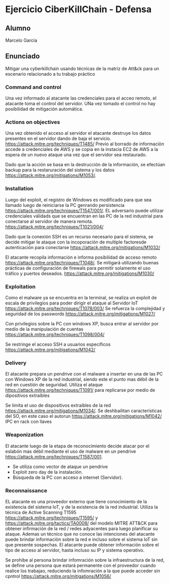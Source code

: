 # Ejercicio CiberKillChain - Defensa

## Alumno

Marcelo García

## Enunciado

Mitigar una cyberkillchain usando técnicas de la matriz de Att&ck para un escenario relacionado a tu trabajo práctico

### Command and control

Una vez informado al atacante las credenciales para el acceo remoto, el atacante toma el control del servidor.
UNa vez tomado el control no hay posibilidad de mitigación automática.

### Actions on objectives

Una vez obtenido el acceso al servidor el atacante destruye los datos presentes en el servidor dando de baja el servicio. https://attack.mitre.org/techniques/T1485/ 
Previo al borrado de informaciòn accede a credenciales de AWS y se copia en la instacia EC2 de AWS a la espera de un nuevo ataque una vez que el servidor sea restaurado.

Dado que la acción se basa en la destrucción de la información, se efectúan backup para la restaruración del sistema y los datos https://attack.mitre.org/mitigations/M1053/.

### Installation

Luego del exploit, el registro de Windows es modificado para que sea llamado luego de reiniciarse la PC genrando persistencia
https://attack.mitre.org/techniques/T1547/001/.
EL adversario puede utilizar credenciales válidads que se encuentran en las PC de la red industrial para conectarse al servidor de manera remota.
https://attack.mitre.org/techniques/T1021/004/

Dado que la conexión SSH es un recurso necesario para el sistema, se decide mitigar le ataque con la incoporación de multiple factoresde autenticación para conectarse https://attack.mitre.org/mitigations/M1032/

El atacante recopila información e informa posibilidad de acceso remoto https://attack.mitre.org/techniques/T1048/.
Se mitigará utilizando buenas prácticas de configuración de firewals para permitir solamente el uso tráfico y puertos deseados. https://attack.mitre.org/mitigations/M1030/

### Exploitation

Como el malware ya se encuentra en la terminal, se realiza un exploit de escala de privilegios para poder dirigir el ataque al Servidor IoT
https://attack.mitre.org/techniques/T1078/003/ 
Se refuerza la complejidad y seguridad de los passwords https://attack.mitre.org/mitigations/M1027/

Con privilegios sobre la PC con windows XP, busca entrar al servidor por medio de la manipulación de cuentas 
https://attack.mitre.org/techniques/T1098/004/

Se restringe el acceso SSH a usuarios específicos https://attack.mitre.org/mitigations/M1042/

### Delivery

El atacante prepara un pendrive con el malware a insertar en una de las PC con Windows XP de la red industrial, siendo este el punto mas débil de la red en cuestión de seguridad.
Utiliza el ataque https://attack.mitre.org/techniques/T1091/ para replicarse por medio de dipositivos extraíbles

Se limita el uso de dispositivos extraíbles de la red https://attack.mitre.org/mitigations/M1034/.
Se deshbailitan características del SO, en este caso el autorun https://attack.mitre.org/mitigations/M1042/
IPC en rack con llaves

### Weaponization

El atacante luego de la etapa de reconocimiento decide atacar por el eslabón mas débil mediante el uso de malware en un pendrive https://attack.mitre.org/techniques/T1587/001.

 - Se utiliza como vector de ataque un pendrive
 - Exploit zero day de la instalación.
 - Búsqueda de la PC con acceso a internet (Servidor).


### Reconnaissance

EL atacante es una proveedor externo que tiene conocimiento de la existencia del sistema IoT, y de la existencia de la red industrial.
Utiliza la técnica de Active Scanning T1595 https://attack.mitre.org/techniques/T1595/ y https://attack.mitre.org/tactics/TA0008/ del modelo MITRE ATT&CK para obtener infirmación de la red / redes adyacentes para luego planificar su ataque.
Ademas un técnico que no conoce las intenciones del atacante puede brindar informaciòn sobre la red e incluso sobre el sistema IoT sin que presente sospechas.
El atacante puede obtener información sobre el tipo de acceso al servidor, hasta incluso su IP y sistema operativo.

Se prohibe al persona brindar infomración sobre la infraestructura de la red, se define una persona que estará permanente con el proveedor cuando realice los trabajao, reduciendo la infomración a la que puede acceder sin cpntrol https://attack.mitre.org/mitigations/M1056/




